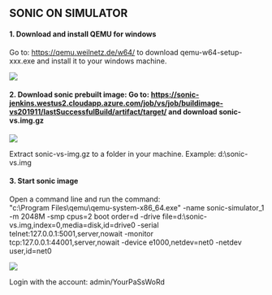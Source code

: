
 
## SONIC ON SIMULATOR 
 
#### 1. Download and install QEMU for windows 
Go to: https://qemu.weilnetz.de/w64/ to download qemu-w64-setup-xxx.exe and install it to your windows machine.  

![](https://github.com/kannankvs/kvskSONiC/blob/master/images/VM_image1.jpg)

 
#### 2. Download sonic prebuilt image: Go to: https://sonic-jenkins.westus2.cloudapp.azure.com/job/vs/job/buildimage-vs201911/lastSuccessfulBuild/artifact/target/ and download sonic-vs.img.gz  
 
![](https://github.com/kannankvs/kvskSONiC/blob/master/images/VM_image2.jpg)
 
Extract sonic-vs-img.gz to a folder in your machine. Example: d:\sonic-vs.img 
 
#### 3. Start sonic image 
Open a command line and run the command:  
"c:\Program Files\qemu\qemu-system-x86_64.exe" -name sonic-simulator_1 -m 2048M -smp cpus=2 boot order=d -drive file=d:\sonic-vs.img,index=0,media=disk,id=drive0 -serial telnet:127.0.0.1:5001,server,nowait -monitor tcp:127.0.0.1:44001,server,nowait -device e1000,netdev=net0 -netdev user,id=net0 
 
![](https://github.com/kannankvs/kvskSONiC/blob/master/images/VM_image3.jpg)
 
Login with the account: admin/YourPaSsWoRd 
